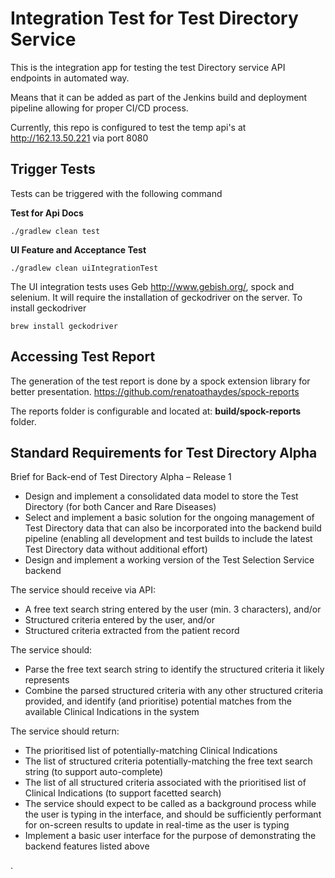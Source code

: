 # Integration Test for Test Directory Service
This is the integration app for testing the test Directory service API endpoints in automated way.

Means that it can be added as part of the Jenkins build and deployment pipeline allowing for proper CI/CD process.

Currently, this repo is configured to test the temp api's at http://162.13.50.221 via port 8080

## Trigger Tests

Tests can be triggered with the following command

**Test for Api Docs**

~~~~
./gradlew clean test
~~~~

**UI Feature and Acceptance Test**

~~~~
./gradlew clean uiIntegrationTest
~~~~

The UI integration tests uses Geb http://www.gebish.org/, spock and selenium. It will require the installation of geckodriver on the server.
To install geckodriver 

~~~~
brew install geckodriver
~~~~

## Accessing Test Report

The generation of the test report is done by a spock extension library for better presentation.
https://github.com/renatoathaydes/spock-reports

The reports folder is configurable and located at: **build/spock-reports** folder.

## Standard Requirements for Test Directory Alpha

Brief for Back-end of Test Directory Alpha – Release 1
* Design and implement a consolidated data model to store the Test Directory (for both Cancer and Rare Diseases)
* Select and implement a basic solution for the ongoing management of Test Directory data that can also be incorporated into the backend build pipeline (enabling all development and test builds to include the latest Test Directory data without additional effort)
* Design and implement a working version of the Test Selection Service backend

The service should receive via API:
* A free text search string entered by the user (min. 3 characters), and/or
* Structured criteria entered by the user, and/or
* Structured criteria extracted from the patient record

The service should:
* Parse the free text search string to identify the structured criteria it likely represents
* Combine the parsed structured criteria with any other structured criteria provided, and identify (and prioritise) potential matches from the available Clinical Indications in the system

The service should return:
* The prioritised list of potentially-matching Clinical Indications
* The list of structured criteria potentially-matching the free text search string (to support auto-complete)
* The list of all structured criteria associated with the prioritised list of Clinical Indications (to support facetted search)
* The service should expect to be called as a background process while the user is typing in the interface, and should be sufficiently performant for on-screen results to update in real-time as the user is typing
* Implement a basic user interface for the purpose of demonstrating the backend features listed above

.
